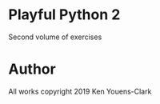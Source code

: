# Playful Python 2

Second volume of exercises

# Author

All works copyright 2019 Ken Youens-Clark
